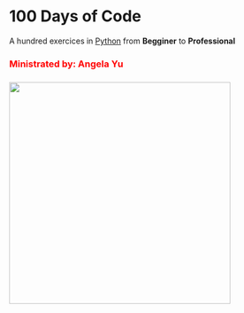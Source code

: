 <h1><b>100 Days of Code</b></h1>
<p>A hundred exercices in <a href="https://www.python.org/">Python</a> from <b>Begginer</b> to <b>Professional</b></p>
<h3 style="color: red;">Ministrated by: Angela Yu<h3>
 
<a href="https://www.python.org/"><img align="center" src="https://github.com/Faabry/100_Days/assets/110841289/d88567c0-d71c-41d4-afc6-8fc81a80d9de" style="width:400px;heigth:400px"></a>
 
